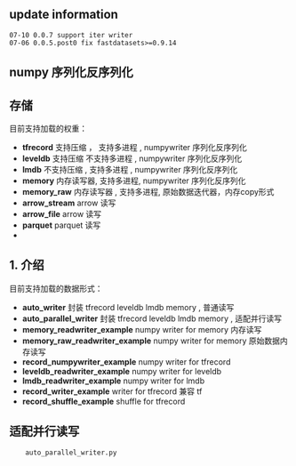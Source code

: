 ## update information
    07-10 0.0.7 support iter writer
    07-06 0.0.5.post0 fix fastdatasets>=0.9.14


## numpy 序列化反序列化

## 存储

目前支持加载的权重：
- <strong>tfrecord</strong> 支持压缩 ， 支持多进程 , numpywriter 序列化反序列化
- <strong>leveldb</strong> 支持压缩 不支持多进程 , numpywriter 序列化反序列化
- <strong>lmdb</strong> 不支持压缩 , 支持多进程 , numpywriter 序列化反序列化
- <strong>memory</strong> 内存读写器, 支持多进程, numpywriter 序列化反序列化
- <strong>memory_raw</strong> 内存读写器 , 支持多进程, 原始数据迭代器，内存copy形式
- <strong>arrow_stream</strong> arrow 读写 
- <strong>arrow_file</strong> arrow 读写 
- <strong>parquet</strong> parquet 读写 
- 
## 1. 介绍

目前支持加载的数据形式：
- <strong>auto_writer</strong>  封装 tfrecord leveldb lmdb memory , 普通读写
- <strong>auto_parallel_writer</strong>  封装 tfrecord leveldb lmdb memory , 适配并行读写
- <strong>memory_readwriter_example</strong> numpy writer for memory 内存读写
- <strong>memory_raw_readwriter_example</strong> numpy writer for memory 原始数据内存读写
- <strong>record_numpywriter_example</strong>  numpy writer for tfrecord
- <strong>leveldb_readwriter_example</strong>  numpy writer for leveldb
- <strong>lmdb_readwriter_example</strong> numpy writer for lmdb
- <strong>record_writer_example</strong>  writer for tfrecord 兼容 tf
- <strong>record_shuffle_example</strong>  shuffle for tfrecord

## 适配并行读写

```text
    auto_parallel_writer.py
```
